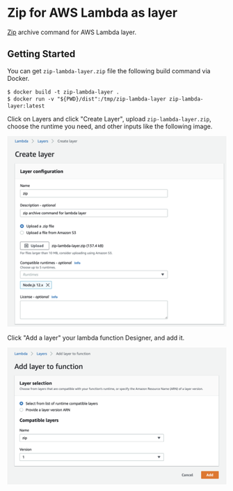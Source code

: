 # Zip for AWS Lambda as layer

[Zip](http://infozip.sourceforge.net/Zip.html) archive command for AWS Lambda layer.

## Getting Started

You can get `zip-lambda-layer.zip` file the following build command via Docker.

```
$ docker build -t zip-lambda-layer .
$ docker run -v "${PWD}/dist":/tmp/zip-lambda-layer zip-lambda-layer:latest
```

Click on Layers and click "Create Layer", upload `zip-lambda-layer.zip`, choose the runtime you need, and other inputs like the following image.

![Create Layer](CreateLayer.png)

Click "Add a layer" your lambda function Designer, and add it.

![Add Layer To Function](AddLayerToFunction.png)
